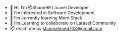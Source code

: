 - 👋 Hi, I’m @Shaon99 Laravel Developer
- 👀 I’m interested in Software Development
- 🌱 I’m currently learning Mern Stack 
- 💞️ I’m Learning to collaborate on Laravel Community
- 📫 reach me by shaonahmed703@gmail.com

<!---
Shaon99/Shaon99 is a ✨ special ✨ repository because its `README.md` (this file) appears on your GitHub profile.
You can click the Preview link to take a look at your changes.
--->
